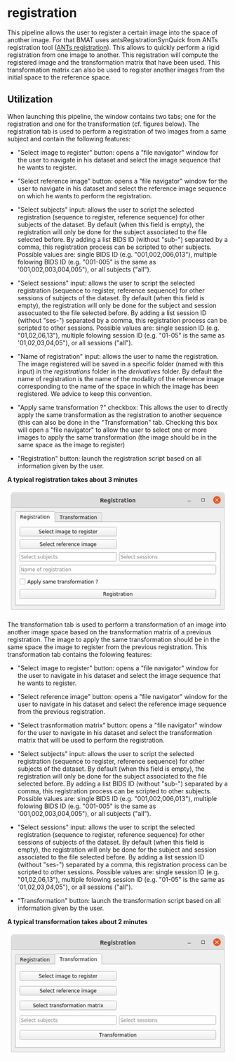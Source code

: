 # registration

This pipeline allows the user to register a certain image into the space of another image. For that BMAT uses antsRegistrationSynQuick from ANTs registration tool ([ANTs registration](http://stnava.github.io/ANTs/)). This allows to quickly perform a rigid registration from one image to another. This registration will compute the registered image and the transformation matrix that have been used. This transformation matrix can also be used to register another images from the initial space to the reference space.

## Utilization

When launching this pipeline, the window contains two tabs; one for the registration and one for the transformation (cf. figures below). The registration tab is used to perform a registration of two images from a same subject and contain the following features:

* "Select image to register" button: opens a "file navigator" window for the user to navigate in his dataset and select the image sequence that he wants to register. 

* "Select reference image" button: opens a "file navigator" window for the user to navigate in his dataset and select the reference image sequence on which he wants to perform the registration. 

* "Select subjects" input: allows the user to script the selected registration (sequence to register, reference sequence) for other subjects of the dataset. By default (when this field is empty), the registration will only be done for the subject associated to the file selected before. By adding a list BIDS ID (without "sub-") separated by a comma, this registration process can be scripted to other subjects. Possible values are: single BIDS ID (e.g. "001,002,006,013"), multiple folowing BIDS ID (e.g. "001-005" is the same as '001,002,003,004,005"), or all subjects ("all").

* "Select sessions" input: allows the user to script the selected registration (sequence to register, reference sequence) for other sessions of subjects of the dataset. By default (when this field is empty), the registration will only be done for the subject and session assocuated to the file selected before. By adding a list session ID (without "ses-") separated by a comma, this registration process can be scripted to other sessions. Possible values are: single session ID (e.g. "01,02,06,13"), multiple folowing session ID (e.g. "01-05" is the same as '01,02,03,04,05"), or all sessions ("all").

* "Name of registration" input: allows the user to name the registration. The image registered will be saved in a specific folder (named with this input) in the *registrations* folder in the *derivatives* folder. By default the name of registration is the name of the modality of the reference image corresponding to the name of the space in which the image has been registered. We advice to keep this convention. 

* "Apply same transformation ?" checkbox: This allows the user to directly apply the same transformation as the registration to another sequence (this can also be done in the "Transformation" tab. Checking this box will open a "file navigator" to allow the user to select one or more images to apply the same transformation (the image should be in the same space as the image to register)

* "Registration" button: launch the registration script based on all information given by the user.

**A typical registration takes about 3 minutes**

![Registration Tab](/Readme_pictures/registration.png)

The transformation tab is used to perform a transformation of an image into another image space based on the transformation matrix of a previous registration. The image to apply the same transformation should be in the same space the image to register from the previous registration. This transformation tab contains the folowing features:

* "Select image to register" button: opens a "file navigator" window for the user to navigate in his dataset and select the image sequence that he wants to register. 

* "Select reference image" button: opens a "file navigator" window for the user to navigate in his dataset and select the reference image sequence from the previous registration. 

* "Select trasnformation matrix" button: opens a "file navigator" window for the user to navigate in his dataset and select the transformation matrix that will be used to perform the registration. 

* "Select subjects" input: allows the user to script the selected registration (sequence to register, reference sequence) for other subjects of the dataset. By default (when this field is empty), the registration will only be done for the subject associated to the file selected before. By adding a list BIDS ID (without "sub-") separated by a comma, this registration process can be scripted to other subjects. Possible values are: single BIDS ID (e.g. "001,002,006,013"), multiple folowing BIDS ID (e.g. "001-005" is the same as '001,002,003,004,005"), or all subjects ("all").

* "Select sessions" input: allows the user to script the selected registration (sequence to register, reference sequence) for other sessions of subjects of the dataset. By default (when this field is empty), the registration will only be done for the subject and session associated to the file selected before. By adding a list session ID (without "ses-") separated by a comma, this registration process can be scripted to other sessions. Possible values are: single session ID (e.g. "01,02,06,13"), multiple folowing session ID (e.g. "01-05" is the same as '01,02,03,04,05"), or all sessions ("all").

* "Transformation" button: launch the transformation script based on all information given by the user.

**A typical transformation takes about 2 minutes**

![Transformation Tab](/Readme_pictures/transformation.png)

